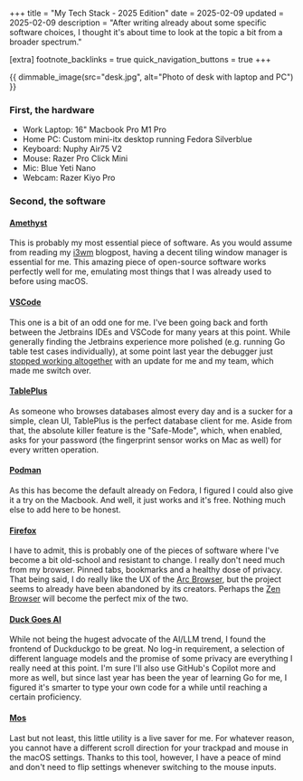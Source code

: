+++
title = "My Tech Stack - 2025 Edition"
date = 2025-02-09
updated = 2025-02-09
description = "After writing already about some specific software choices, I thought it's about time to look at the topic a bit from a broader spectrum."

[extra]
footnote_backlinks = true
quick_navigation_buttons = true
+++

{{ dimmable_image(src="desk.jpg", alt="Photo of desk with laptop and PC") }}<br>

### First, the hardware
- Work Laptop: 16" Macbook Pro M1 Pro
- Home PC: Custom mini-itx desktop running Fedora Silverblue
- Keyboard: Nuphy Air75 V2
- Mouse: Razer Pro Click Mini
- Mic: Blue Yeti Nano
- Webcam: Razer Kiyo Pro

### Second, the software

#### [Amethyst](https://github.com/ianyh/Amethyst)
This is probably my most essential piece of software. As you would assume from reading my [i3wm](../i3wm/) blogpost, having a decent tiling window manager is essential for me. This amazing piece of open-source software works perfectly well for me, emulating most things that I was already used to before using macOS.


#### [VSCode](https://github.com/microsoft/vscode)
This one is a bit of an odd one for me. I've been going back and forth between the Jetbrains IDEs and VSCode for many years at this point. While generally finding the Jetbrains experience more polished (e.g. running Go table test cases individually), at some point last year the debugger just [stopped working altogether](https://youtrack.jetbrains.com/issue/GO-17369) with an update for me and my team, which made me switch over.


#### [TablePlus](https://tableplus.com/)
As someone who browses databases almost every day and is a sucker for a simple, clean UI, TablePlus is the perfect database client for me. Aside from that, the absolute killer feature is the "Safe-Mode", which, when enabled, asks for your password (the fingerprint sensor works on Mac as well) for every written operation.


#### [Podman](https://podman.io/)
As this has become the default already on Fedora, I figured I could also give it a try on the Macbook. And well, it just works and it's free. Nothing much else to add here to be honest.


#### [Firefox](https://www.mozilla.org/en-US/firefox)
I have to admit, this is probably one of the pieces of software where I've become a bit old-school and resistant to change. I really don't need much from my browser. Pinned tabs, bookmarks and a healthy dose of privacy. That being said, I do really like the UX of the [Arc Browser](https://arc.net/), but the project seems to already have been abandoned by its creators. Perhaps the [Zen Browser](https://zen-browser.app/) will become the perfect mix of the two.


#### [Duck Goes AI](https://duck.ai)
While not being the hugest advocate of the AI/LLM trend, I found the frontend of Duckduckgo to be great. No log-in requirement, a selection of different language models and the promise of some privacy are everything I really need at this point. I'm sure I'll also use GitHub's Copilot more and more as well, but since last year has been the year of learning Go for me, I figured it's smarter to type your own code for a while until reaching a certain proficiency.


#### [Mos](https://github.com/Caldis/Mos)
Last but not least, this little utility is a live saver for me. For whatever reason, you cannot have a different scroll direction for your trackpad and mouse in the macOS settings. Thanks to this tool, however, I have a peace of mind and don't need to flip settings whenever switching to the mouse inputs.
